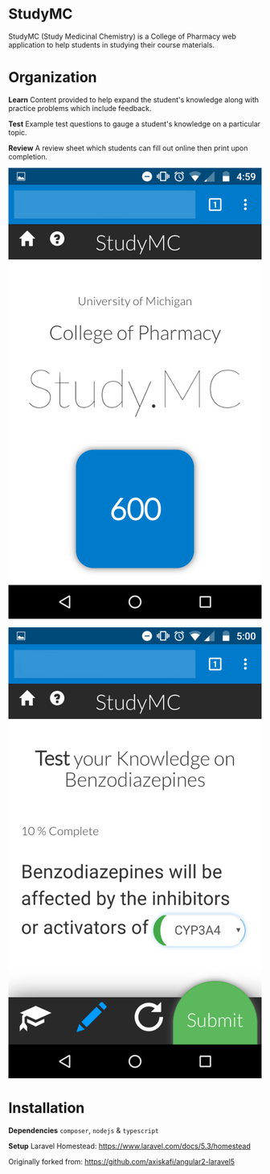 # StudyMC
StudyMC (Study Medicinal Chemistry) is a College of Pharmacy web application to help students in studying their course materials.

# Organization
<strong>Learn</strong>
Content provided to help expand the student's knowledge along with practice problems which include feedback.

<strong>Test</strong>
Example test questions to gauge a student's knowledge on a particular topic.

<strong>Review</strong>
A review sheet which students can fill out online then print upon completion.

![Home Screen](/readme/mobileHomeScreen.png?raw=true "Home Screen")

![Example Test Question](/readme/exampleTestQuestion.png?raw=true "Example Test Question")

# Installation

<strong>Dependencies</strong>
`composer`, `nodejs` & `typescript`

<strong>Setup</strong>
Laravel Homestead: https://www.laravel.com/docs/5.3/homestead



Originally forked from: https://github.com/axiskafi/angular2-laravel5